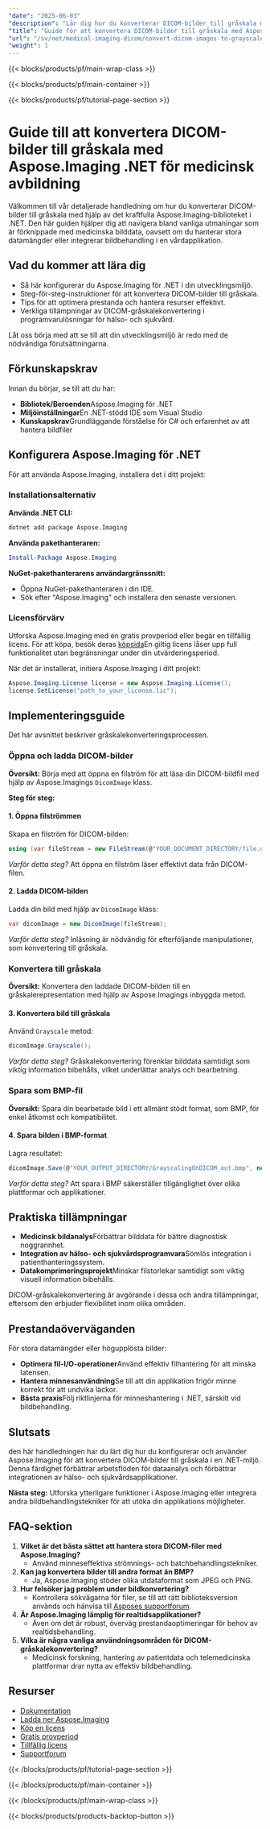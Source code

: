 ```yaml
---
"date": "2025-06-03"
"description": "Lär dig hur du konverterar DICOM-bilder till gråskala med Aspose.Imaging i .NET med den här omfattande guiden. Effektivisera dina arbetsflöden för hälso- och sjukvårdsavbildning."
"title": "Guide för att konvertera DICOM-bilder till gråskala med Aspose.Imaging .NET för medicinsk avbildning"
"url": "/sv/net/medical-imaging-dicom/convert-dicom-images-to-grayscale-using-aspose-imaging-net/"
"weight": 1
---
```


{{< blocks/products/pf/main-wrap-class >}}

{{< blocks/products/pf/main-container >}}

{{< blocks/products/pf/tutorial-page-section >}}
# Guide till att konvertera DICOM-bilder till gråskala med Aspose.Imaging .NET för medicinsk avbildning

Välkommen till vår detaljerade handledning om hur du konverterar DICOM-bilder till gråskala med hjälp av det kraftfulla Aspose.Imaging-biblioteket i .NET. Den här guiden hjälper dig att navigera bland vanliga utmaningar som är förknippade med medicinska bilddata, oavsett om du hanterar stora datamängder eller integrerar bildbehandling i en vårdapplikation.

## Vad du kommer att lära dig
- Så här konfigurerar du Aspose.Imaging för .NET i din utvecklingsmiljö.
- Steg-för-steg-instruktioner för att konvertera DICOM-bilder till gråskala.
- Tips för att optimera prestanda och hantera resurser effektivt.
- Verkliga tillämpningar av DICOM-gråskalekonvertering i programvarulösningar för hälso- och sjukvård.

Låt oss börja med att se till att din utvecklingsmiljö är redo med de nödvändiga förutsättningarna.

## Förkunskapskrav
Innan du börjar, se till att du har:

- **Bibliotek/Beroenden**Aspose.Imaging för .NET
- **Miljöinställningar**En .NET-stödd IDE som Visual Studio
- **Kunskapskrav**Grundläggande förståelse för C# och erfarenhet av att hantera bildfiler

## Konfigurera Aspose.Imaging för .NET
För att använda Aspose.Imaging, installera det i ditt projekt:

### Installationsalternativ
**Använda .NET CLI:**

```bash
dotnet add package Aspose.Imaging
```

**Använda pakethanteraren:**

```powershell
Install-Package Aspose.Imaging
```

**NuGet-pakethanterarens användargränssnitt:**
- Öppna NuGet-pakethanteraren i din IDE.
- Sök efter "Aspose.Imaging" och installera den senaste versionen.

### Licensförvärv
Utforska Aspose.Imaging med en gratis provperiod eller begär en tillfällig licens. För att köpa, besök deras [köpsida](https://purchase.aspose.com/buy)En giltig licens låser upp full funktionalitet utan begränsningar under din utvärderingsperiod.

När det är installerat, initiera Aspose.Imaging i ditt projekt:

```csharp
Aspose.Imaging.License license = new Aspose.Imaging.License();
license.SetLicense("path_to_your_license.lic");
```

## Implementeringsguide
Det här avsnittet beskriver gråskalekonverteringsprocessen.

### Öppna och ladda DICOM-bilder
**Översikt:**
Börja med att öppna en filström för att läsa din DICOM-bildfil med hjälp av Aspose.Imagings `DicomImage` klass.

**Steg för steg:**

#### 1. Öppna filströmmen
Skapa en filström för DICOM-bilden:

```csharp
using (var fileStream = new FileStream(@"YOUR_DOCUMENT_DIRECTORY/file.dcm", FileMode.Open, FileAccess.Read))
```
*Varför detta steg?*
Att öppna en filström läser effektivt data från DICOM-filen.

#### 2. Ladda DICOM-bilden
Ladda din bild med hjälp av `DicomImage` klass:

```csharp
var dicomImage = new DicomImage(fileStream);
```
*Varför detta steg?*
Inläsning är nödvändig för efterföljande manipulationer, som konvertering till gråskala.

### Konvertera till gråskala
**Översikt:**
Konvertera den laddade DICOM-bilden till en gråskalerepresentation med hjälp av Aspose.Imagings inbyggda metod.

#### 3. Konvertera bild till gråskala
Använd `Grayscale` metod:

```csharp
dicomImage.Grayscale();
```
*Varför detta steg?*
Gråskalekonvertering förenklar bilddata samtidigt som viktig information bibehålls, vilket underlättar analys och bearbetning.

### Spara som BMP-fil
**Översikt:**
Spara din bearbetade bild i ett allmänt stödt format, som BMP, för enkel åtkomst och kompatibilitet.

#### 4. Spara bilden i BMP-format
Lagra resultatet:

```csharp
dicomImage.Save(@"YOUR_OUTPUT_DIRECTORY/GrayscalingOnDICOM_out.bmp", new BmpOptions());
```
*Varför detta steg?*
Att spara i BMP säkerställer tillgänglighet över olika plattformar och applikationer.

## Praktiska tillämpningar
- **Medicinsk bildanalys**Förbättrar bilddata för bättre diagnostisk noggrannhet.
- **Integration av hälso- och sjukvårdsprogramvara**Sömlös integration i patienthanteringssystem.
- **Datakomprimeringsprojekt**Minskar filstorlekar samtidigt som viktig visuell information bibehålls.

DICOM-gråskalekonvertering är avgörande i dessa och andra tillämpningar, eftersom den erbjuder flexibilitet inom olika områden.

## Prestandaöverväganden
För stora datamängder eller högupplösta bilder:
- **Optimera fil-I/O-operationer**Använd effektiv filhantering för att minska latensen.
- **Hantera minnesanvändning**Se till att din applikation frigör minne korrekt för att undvika läckor.
- **Bästa praxis**Följ riktlinjerna för minneshantering i .NET, särskilt vid bildbehandling.

## Slutsats
den här handledningen har du lärt dig hur du konfigurerar och använder Aspose.Imaging för att konvertera DICOM-bilder till gråskala i en .NET-miljö. Denna färdighet förbättrar arbetsflöden för dataanalys och förbättrar integrationen av hälso- och sjukvårdsapplikationer.

**Nästa steg:**
Utforska ytterligare funktioner i Aspose.Imaging eller integrera andra bildbehandlingstekniker för att utöka din applikations möjligheter.

## FAQ-sektion
1. **Vilket är det bästa sättet att hantera stora DICOM-filer med Aspose.Imaging?**
   - Använd minneseffektiva strömnings- och batchbehandlingstekniker.
2. **Kan jag konvertera bilder till andra format än BMP?**
   - Ja, Aspose.Imaging stöder olika utdataformat som JPEG och PNG.
3. **Hur felsöker jag problem under bildkonvertering?**
   - Kontrollera sökvägarna för filer, se till att rätt biblioteksversion används och hänvisa till [Asposes supportforum](https://forum.aspose.com/c/imaging/10).
4. **Är Aspose.Imaging lämplig för realtidsapplikationer?**
   - Även om det är robust, överväg prestandaoptimeringar för behov av realtidsbehandling.
5. **Vilka är några vanliga användningsområden för DICOM-gråskalekonvertering?**
   - Medicinsk forskning, hantering av patientdata och telemedicinska plattformar drar nytta av effektiv bildbehandling.

## Resurser
- [Dokumentation](https://reference.aspose.com/imaging/net/)
- [Ladda ner Aspose.Imaging](https://releases.aspose.com/imaging/net/)
- [Köp en licens](https://purchase.aspose.com/buy)
- [Gratis provperiod](https://releases.aspose.com/imaging/net/)
- [Tillfällig licens](https://purchase.aspose.com/temporary-license/)
- [Supportforum](https://forum.aspose.com/c/imaging/10)

{{< /blocks/products/pf/tutorial-page-section >}}

{{< /blocks/products/pf/main-container >}}

{{< /blocks/products/pf/main-wrap-class >}}

{{< blocks/products/products-backtop-button >}}